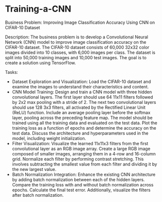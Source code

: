 # Training-a-CNN

Business Problem: Improving Image Classification Accuracy Using CNN on CIFAR-10 Dataset

Description:
The business problem is to develop a Convolutional Neural Network (CNN) model to improve image classification accuracy on the CIFAR-10 dataset. The CIFAR-10 dataset consists of 60,000 32x32 color images divided into 10 classes, with 6,000 images per class. The dataset is split into 50,000 training images and 10,000 test images. The goal is to create a solution using TensorFlow.

Tasks:

- Dataset Exploration and Visualization: Load the CIFAR-10 dataset and examine the images to understand their characteristics and content.
- CNN Model Training: Design and train a CNN model with three hidden convolutional layers. The first layer should use 64 11x11 filters followed by 2x2 max pooling with a stride of 2. The next two convolutional layers should use 128 3x3 filters, all activated by the Rectified Linear Unit (ReLU) function. Include an average pooling layer before the softmax layer, pooling across the preceding feature map. The model should be trained using all the training data and evaluated on the test data. Plot the training loss as a function of epochs and determine the accuracy on the test data. Discuss the architecture and hyperparameters used in the model, including weight initialization.
- Filter Visualization: Visualize the learned 11x11x3 filters from the first convolutional layer as an RGB image array. Create a large RGB image composed of smaller images, arranging them in a 4-row and 16-column grid. Normalize each filter by performing contrast stretching. This involves subtracting the smallest value from each filter and dividing it by the new largest value.
- Batch Normalization Integration: Enhance the existing CNN architecture by adding batch normalization between each of the hidden layers. Compare the training loss with and without batch normalization across epochs. Calculate the final test error. Additionally, visualize the filters after batch normalization.
